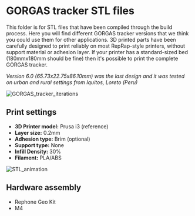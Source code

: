 # GORGAS tracker STL files
This folder is for STL files that have been compiled through the build process. Here you will find different GORGAS tracker versions that we think you could use them for other applications. 3D printed parts have been carefully designed to print reliably on most RepRap-style printers, without support material or adhesion layer. If your printer has a standard-sized bed (180mmx180mm should be fine) then it's possible to print the complete GORGAS tracker.

_Version 6.0 (65.73x22.75x86.10mm) was the last design and it was tested on urban and rural settings from Iquitos, Loreto (Peru)_

![GORGAS_tracker_iterations](https://github.com/healthinnovation/gorgas_tracker/blob/master/images/GORGAS_tracker_iterations.png)

## Print settings
* **3D Printer model:** Prusa i3 (reference)
* **Layer size:** 0.2mm
* **Adhesion type:** Brim (optional)
* **Support type:** None
* **Infill Density:** 30%
* **Filament:** PLA/ABS

![STL_animation](https://github.com/healthinnovation/gorgas_tracker/blob/master/images/stl_animation.gif)

## Hardware assembly
* Rephone Geo Kit
* M4 
